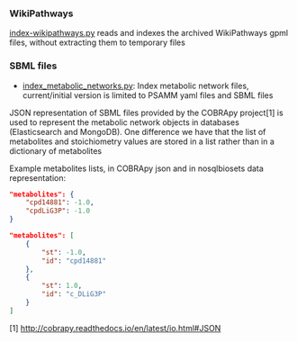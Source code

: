 
### WikiPathways

[index-wikipathways.py](index-wikipathways.py) reads and indexes
the archived WikiPathways gpml files,
without extracting them to temporary files

### SBML files

* [index_metabolic_networks.py](index_metabolic_networks.py): Index metabolic
 network files, current/initial version is limited to PSAMM yaml files
 and SBML files

JSON representation of SBML files provided by the COBRApy project[1] is used to
represent the metabolic network objects in databases (Elasticsearch and MongoDB).
One difference we have that the list of metabolites and stoichiometry values
are stored in a list rather than in a dictionary of metabolites

Example metabolites lists, in COBRApy json
 and in nosqlbiosets data representation: 
```json
"metabolites": {
    "cpd14881": -1.0,
    "cpdLiG3P": -1.0
}
```

```json
"metabolites": [
    {
        "st": -1.0,
        "id": "cpd14881"
    },
    {
        "st": 1.0,
        "id": "c_DLiG3P"
    }
]
```

[1] http://cobrapy.readthedocs.io/en/latest/io.html#JSON
